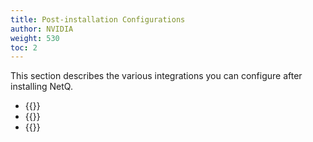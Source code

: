 ```yaml
---
title: Post-installation Configurations
author: NVIDIA
weight: 530
toc: 2
---
```

This section describes the various integrations you can configure after installing NetQ.

- {{<link title="Install a Custom Signed Certificate">}}
- {{<link title="Update Cloud Activation Key">}}
- {{<link title="Configure Premises">}}

